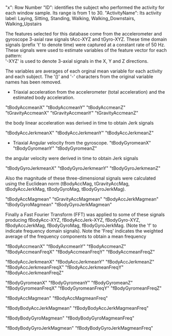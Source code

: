 "x": Row Number
"ID": identifies the subject who performed the activity for each window sample. Its range is from 1 to 30.
"ActivityName": Its activity label: Laying, Sitting, Standing, Walking, Walking_Downstairs, Walking_Upstairs

The features selected for this database come from the accelerometer and gyroscope 3-axial raw signals tAcc-XYZ and tGyro-XYZ. These time domain signals (prefix 't' to denote time) were captured at a constant rate of 50 Hz. 
These signals were used to estimate variables of the feature vector for each pattern:  
'-XYZ' is used to denote 3-axial signals in the X, Y and Z directions.

The variables are averages of each orginal mean variable for each activity and each subject. The '()' and '-' characters from the original variable names has been removed.  

- Triaxial acceleration from the accelerometer (total acceleration) and the estimated body acceleration.

"tBodyAccmeanX"
"tBodyAccmeanY"
"tBodyAccmeanZ"
"tGravityAccmeanX"
"tGravityAccmeanY"
"tGravityAccmeanZ"

the body linear acceleration was derived in time to obtain Jerk signals

"tBodyAccJerkmeanX"
"tBodyAccJerkmeanY"
"tBodyAccJerkmeanZ"

- Triaxial Angular velocity from the gyroscope. 
"tBodyGyromeanX"
"tBodyGyromeanY"
"tBodyGyromeanZ"

the angular velocity were derived in time to obtain Jerk signals  

"tBodyGyroJerkmeanX"
"tBodyGyroJerkmeanY"
"tBodyGyroJerkmeanZ"

Also the magnitude of these three-dimensional signals were calculated using the Euclidean norm (tBodyAccMag, tGravityAccMag, tBodyAccJerkMag, tBodyGyroMag, tBodyGyroJerkMag).

"tBodyAccMagmean"
"tGravityAccMagmean"
"tBodyAccJerkMagmean"
"tBodyGyroMagmean"
"tBodyGyroJerkMagmean"

Finally a Fast Fourier Transform (FFT) was applied to some of these signals producing fBodyAcc-XYZ, fBodyAccJerk-XYZ, fBodyGyro-XYZ, fBodyAccJerkMag, fBodyGyroMag, fBodyGyroJerkMag. (Note the 'f' to indicate frequency domain signals).
Note the 'Freq' indicates the weighted average of the frequency components to obtain a mean frequency

"fBodyAccmeanX"
"fBodyAccmeanY"
"fBodyAccmeanZ"
"fBodyAccmeanFreqX"
"fBodyAccmeanFreqY"
"fBodyAccmeanFreqZ"

"fBodyAccJerkmeanX"
"fBodyAccJerkmeanY"
"fBodyAccJerkmeanZ"
"fBodyAccJerkmeanFreqX"
"fBodyAccJerkmeanFreqY"
"fBodyAccJerkmeanFreqZ"

"fBodyGyromeanX"
"fBodyGyromeanY"
"fBodyGyromeanZ"
"fBodyGyromeanFreqX"
"fBodyGyromeanFreqY"
"fBodyGyromeanFreqZ"

"fBodyAccMagmean"
"fBodyAccMagmeanFreq"

"fBodyBodyAccJerkMagmean"
"fBodyBodyAccJerkMagmeanFreq"

"fBodyBodyGyroMagmean"
"fBodyBodyGyroMagmeanFreq"

"fBodyBodyGyroJerkMagmean"
"fBodyBodyGyroJerkMagmeanFreq"
